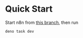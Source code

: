 # Quick Start

Start n8n from [this branch](https://github.com/n8n-io/n8n/tree/poc-agents), then run
```sh
deno task dev
```

